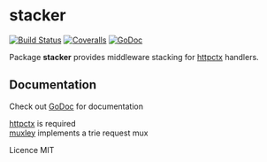 # stacker

[![Build Status](https://travis-ci.org/olefasting/stacker.svg?branch=master)](https://travis-ci.org/olefasting/stacker)
[![Coveralls](https://coveralls.io/repos/github/olefasting/stacker/badge.svg?branch=master)](https://coveralls.io/github/olefasting/stacker?branch=master)
[![GoDoc](https://godoc.org/github.com/olefasting/stacker?status.svg)](https://godoc.org/github.com/olefasting/stacker)

Package **stacker** provides middleware stacking for [httpctx](http://github.com/olefasting/httpctx) handlers.

## Documentation

Check out [GoDoc](https://godoc.org/github.com/olefasting/httpctx) for documentation

[httpctx](http://github.com/olefasting/httpctx) is required  
[muxley](http://github.com/olefasting/muxley) implements a trie request mux

Licence MIT
